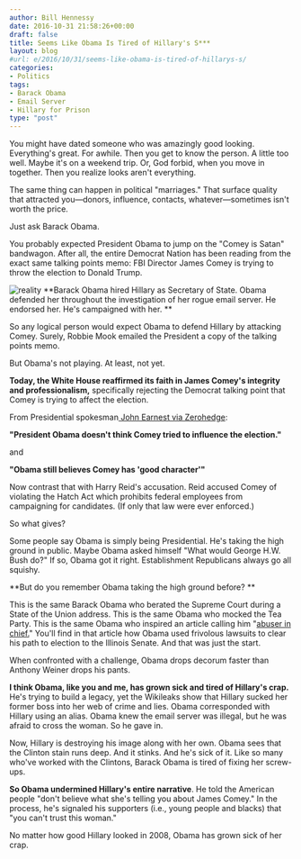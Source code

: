 ```yaml
---
author: Bill Hennessy
date: 2016-10-31 21:58:26+00:00
draft: false
title: Seems Like Obama Is Tired of Hillary's S***
layout: blog
#url: e/2016/10/31/seems-like-obama-is-tired-of-hillarys-s/
categories:
- Politics
tags:
- Barack Obama
- Email Server
- Hillary for Prison
type: "post"
---
```


You might have dated someone who was amazingly good looking. Everything's great. For awhile. Then you get to know the person. A little too well. Maybe it's on a weekend trip. Or, God forbid, when you move in together. Then you realize looks aren't everything.

The same thing can happen in political "marriages." That surface quality that attracted you—donors, influence, contacts, whatever—sometimes isn't worth the price.

Just ask Barack Obama.

You probably expected President Obama to jump on the "Comey is Satan" bandwagon. After all, the entire Democrat Nation has been reading from the exact same talking points memo: FBI Director James Comey is trying to throw the election to Donald Trump.

![reality](https://hennessysview.com/wp-content/uploads/2016/10/reality.jpg)
**Barack Obama hired Hillary as Secretary of State. Obama defended her throughout the investigation of her rogue email server. He endorsed her. He's campaigned with her. **

So any logical person would expect Obama to defend Hillary by attacking Comey. Surely, Robbie Mook emailed the President a copy of the talking points memo.

But Obama's not playing. At least, not yet.

**Today, the White House reaffirmed its faith in James Comey's integrity and professionalism,** specifically rejecting the Democrat talking point that Comey is trying to affect the election.

From Presidential spokesman[ John Earnest via Zerohedge](https://www.zerohedge.com/news/2016-10-31/obama-destroys-clintonreid-narrative-does-not-believe-comey-trying-influence-electio):

**"President Obama doesn't think Comey tried to influence the election."**

and

**"Obama still believes Comey has 'good character'"**

Now contrast that with Harry Reid's accusation. Reid accused Comey of violating the Hatch Act which prohibits federal employees from campaigning for candidates. (If only that law were ever enforced.)

So what gives?

Some people say Obama is simply being Presidential. He's taking the high ground in public. Maybe Obama asked himself "What would George H.W. Bush do?" If so, Obama got it right. Establishment Republicans always go all squishy.

**But do you remember Obama taking the high ground before? **

This is the same Barack Obama who berated the Supreme Court during a State of the Union address. This is the same Obama who mocked the Tea Party. This is the same Obama who inspired an article calling him "[abuser in chief.](https://www.americanthinker.com/articles/2012/05/obamas_chicago-style_campaign.html)" You'll find in that article how Obama used frivolous lawsuits to clear his path to election to the Illinois Senate. And that was just the start.

When confronted with a challenge, Obama drops decorum faster than Anthony Weiner drops his pants.

**I think Obama, like you and me, has grown sick and tired of Hillary's crap.** He's trying to build a legacy, yet the Wikileaks show that Hillary sucked her former boss into her web of crime and lies. Obama corresponded with Hillary using an alias. Obama knew the email server was illegal, but he was afraid to cross the woman. So he gave in.

Now, Hillary is destroying his image along with her own. Obama sees that the Clinton stain runs deep. And it stinks. And he's sick of it. Like so many who've worked with the Clintons, Barack Obama is tired of fixing her screw-ups.

**So Obama undermined Hillary's entire narrative**. He told the American people "don't believe what she's telling you about James Comey." In the process, he's signaled his supporters (i.e., young people and blacks) that "you can't trust this woman."

No matter how good Hillary looked in 2008, Obama has grown sick of her crap.


